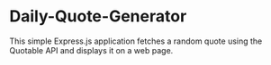 # Daily-Quote-Generator
This simple Express.js application fetches a random quote using the Quotable API and displays it on a web page.
